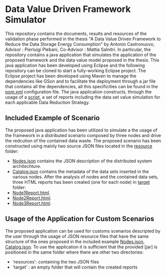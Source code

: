 # Data Value Driven Framework Simulator
This repository contains the documents, results and resources of the validation phase performed in the thesis "A Data Value Driven Framework to Reduce 
the Data Storage Energy Consumption" by Antonio Castronuovo, Advisor : Pierluigi Plebani, Co-Advisor : Mattia Salnitri.
In particular, the repository contains a java application that simulates the application of the proposed framework and the data value model proposed in the thesis. This java application has been developed using Eclipse and the following repository can be cloned to start a fully-working Eclipse project.
The Eclipse project has been developed using Maven to manage the dependencies like GSon and to facilitate the deployment through a jar file that contains all the dependencies, all this specificities can be found in the [pom.xml](https://github.com/antoniocastronuovo/thesis-framework-simulator/blob/master/pom.xml) configuration file.
The java application constructs, through the usage of a [script](https://github.com/antoniocastronuovo/thesis-framework-simulator/blob/master/resources/script.js), a set of reports including the data set value simulation for each applicable Data Reduction Strategy.

## Included Example of Scenario 
The proposed java application has been utilized to simulate a the usage of the framework in a distributed scenario composed by three nodes and drive the redcution of the contained data waste.
The proposed scenario has been constructed using mainly two source JSON files located in the [resource](https://github.com/antoniocastronuovo/thesis-framework-simulator/tree/master/resources) folder:
- [Nodes.json](https://github.com/antoniocastronuovo/thesis-framework-simulator/blob/master/resources/Nodes.json) contains the JSON description of the distributed system architechture.
- [Catalog.json](https://github.com/antoniocastronuovo/thesis-framework-simulator/blob/master/resources/Catalog.json) contains the metadata of the data sets inserted in the various nodes.
After the analysis of nodes and the contained data sets, three HTML reports has been created (one for each node) in [target](https://github.com/antoniocastronuovo/thesis-framework-simulator/blob/master/target) folder:
- [Node1Report.html](https://github.com/antoniocastronuovo/thesis-framework-simulator/blob/master/target/Node1Report.html).
- [Node2Report.html](https://github.com/antoniocastronuovo/thesis-framework-simulator/blob/master/target/Node2Report.html).
- [Node3Report.html](https://github.com/antoniocastronuovo/thesis-framework-simulator/blob/master/target/Node3Report.html).

## Usage of the Application for Custom Scenarios
The proposed application can be used for customs scenarios descripted by the user through the usage of JSON resource files that have the same structure of the ones proposed in the included example [Nodes.json](https://github.com/antoniocastronuovo/thesis-framework-simulator/blob/master/resources/Nodes.json), [Catalog.json](https://github.com/antoniocastronuovo/thesis-framework-simulator/blob/master/resources/Catalog.json).
To use the application it is sufficient that the provided [jar] is positioned in the same folder where there are other two directories:
- 'resources': containing the two JSON files
- 'target' : an empty folder that will contain the created reports
